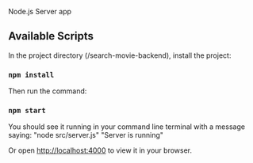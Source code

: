Node.js Server app

## Available Scripts

In the project directory (/search-movie-backend), install the project:

### `npm install`

Then run the command:

### `npm start`

You should see it running in your command line terminal with a message saying:
"node src/server.js"
"Server is running"

Or open [http://localhost:4000](http://localhost:4000) to view it in your browser.
